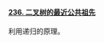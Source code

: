 #### [236. 二叉树的最近公共祖先](https://leetcode-cn.com/problems/lowest-common-ancestor-of-a-binary-tree/)

利用递归的原理。

